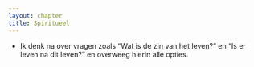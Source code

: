 ```yaml
---
layout: chapter
title: Spiritueel
---
```


- Ik denk na over vragen zoals “Wat is de zin van het leven?” en “Is er leven na dit leven?” en overweeg hierin alle opties.